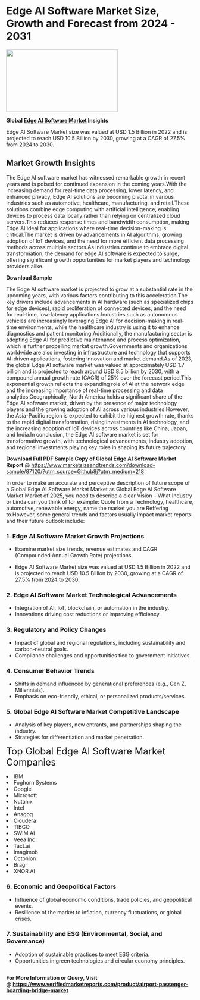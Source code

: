 <H1>Edge AI Software Market Size, Growth and Forecast from 2024 - 2031</H1><img class="aligncenter size-medium wp-image-584254" src="https://thirdeyenews.in/wp-content/uploads/2024/09/Global-Market-Research-300x168.jpeg" alt="" width="300" height="168" /><p><strong>Global&nbsp;<a href="https://www.marketsizeandtrends.com/download-sample/87120/?utm_source=Github8j?utm_medium=218">Edge AI Software Market</a> Insights</strong></p><p>Edge AI Software Market size was valued at USD 1.5 Billion in 2022 and is projected to reach USD 10.5 Billion by 2030, growing at a CAGR of 27.5% from 2024 to 2030.</p><p><h2>Market Growth Insights</h2> <p>The Edge AI software market has witnessed remarkable growth in recent years and is poised for continued expansion in the coming years.With the increasing demand for real-time data processing, lower latency, and enhanced privacy, Edge AI solutions are becoming pivotal in various industries such as automotive, healthcare, manufacturing, and retail.These solutions combine edge computing with artificial intelligence, enabling devices to process data locally rather than relying on centralized cloud servers.This reduces response times and bandwidth consumption, making Edge AI ideal for applications where real-time decision-making is critical.The market is driven by advancements in AI algorithms, growing adoption of IoT devices, and the need for more efficient data processing methods across multiple sectors.As industries continue to embrace digital transformation, the demand for edge AI software is expected to surge, offering significant growth opportunities for market players and technology providers alike.</p> <p><strong>Download Sample</strong></p> <p>The Edge AI software market is projected to grow at a substantial rate in the upcoming years, with various factors contributing to this acceleration.The key drivers include advancements in AI hardware (such as specialized chips for edge devices), rapid proliferation of connected devices, and the need for real-time, low-latency applications.Industries such as autonomous vehicles are increasingly leveraging Edge AI for decision-making in real-time environments, while the healthcare industry is using it to enhance diagnostics and patient monitoring.Additionally, the manufacturing sector is adopting Edge AI for predictive maintenance and process optimization, which is further propelling market growth.Governments and organizations worldwide are also investing in infrastructure and technology that supports AI-driven applications, fostering innovation and market demand.As of 2023, the global Edge AI software market was valued at approximately USD 1.7 billion and is projected to reach around USD 8.5 billion by 2030, with a compound annual growth rate (CAGR) of 25% over the forecast period.This exponential growth reflects the expanding role of AI at the network edge and the increasing importance of real-time processing and data analytics.Geographically, North America holds a significant share of the Edge AI software market, driven by the presence of major technology players and the growing adoption of AI across various industries.However, the Asia-Pacific region is expected to exhibit the highest growth rate, thanks to the rapid digital transformation, rising investments in AI technology, and the increasing adoption of IoT devices across countries like China, Japan, and India.In conclusion, the Edge AI software market is set for transformative growth, with technological advancements, industry adoption, and regional investments playing key roles in shaping its future trajectory.<p><span class=""><strong>Download Full PDF Sample Copy of Global Edge AI Software Market Report</strong> @ <a href="https://www.marketsizeandtrends.com/download-sample/87120/?utm_source=Github8j?utm_medium=218" target="_blank">https://www.marketsizeandtrends.com/download-sample/87120/?utm_source=Github8j?utm_medium=218</a></span></p><p>In order to make an accurate and perceptive description of future scope of a Global&nbsp;Edge AI Software Market Market as Global&nbsp;Edge AI Software Market Market of 2025, you need to describe a clear Vision &ndash; What Industry or Linda can you think of for example: Quote from a Technology, healthcare, automotive, renewable energy, name the market you are Reffering to.However, some general trends and factors usually impact market reports and their future outlook include:</p><h3>1.&nbsp;<strong>Edge AI Software Market Growth Projections</strong></h3><ul><li>Examine market size trends, revenue estimates and CAGR (Compounded Annual Growth Rate) projections.</li><li><p>Edge AI Software Market size was valued at USD 1.5 Billion in 2022 and is projected to reach USD 10.5 Billion by 2030, growing at a CAGR of 27.5% from 2024 to 2030.</p></li></ul><h3>2.&nbsp;<strong>Edge AI Software Market Technological Advancements</strong></h3><ul><li>Integration of AI, IoT, blockchain, or automation in the industry.</li><li>Innovations driving cost reductions or improving efficiency.</li></ul><h3>3.&nbsp;<strong>Regulatory and Policy Changes</strong></h3><ul><li>Impact of global and regional regulations, including sustainability and carbon-neutral goals.</li><li>Compliance challenges and opportunities tied to government initiatives.</li></ul><h3>4.&nbsp;<strong>Consumer Behavior Trends</strong></h3><ul><li>Shifts in demand influenced by generational preferences (e.g., Gen Z, Millennials).</li><li>Emphasis on eco-friendly, ethical, or personalized products/services.</li></ul><h3>5.&nbsp;<strong>Global Edge AI Software Market Competitive Landscape</strong></h3><ul><li>Analysis of key players, new entrants, and partnerships shaping the industry.</li><li>Strategies for differentiation and market penetration.</li></ul><p data-pm-slice="1 1 []"><span style="color: inherit; font-family: inherit; font-size: 25px;">Top Global Edge AI Software Market Companies</span></p><div class="" data-test-id=""><p><li>IBM</li><li> Foghorn Systems</li><li> Google</li><li> Microsoft</li><li> Nutanix</li><li> Intel</li><li> Anagog</li><li> Cloudera</li><li> TIBCO</li><li> SWIM.AI</li><li> Veea Inc</li><li> Tact.ai</li><li> Imagimob</li><li> Octonion</li><li> Bragi</li><li> XNOR.AI</li></p></div><h3>6.&nbsp;<strong>Economic and Geopolitical Factors</strong></h3><ul><li>Influence of global economic conditions, trade policies, and geopolitical events.</li><li>Resilience of the market to inflation, currency fluctuations, or global crises.</li></ul><h3>7.&nbsp;<strong>Sustainability and ESG (Environmental, Social, and Governance)</strong></h3><ul><li>Adoption of sustainable practices to meet ESG criteria.</li><li>Opportunities in green technologies and circular economy principles.</li></ul><h2><strong style="font-size: 14px;">For More Information or Query, Visit @&nbsp;</strong><a style="background-color: #ffffff; font-size: 14px;" href="https://www.marketsizeandtrends.com/report/edge-ai-software-market/" target="_blank">https://www.verifiedmarketreports.com/product/airport-passenger-boarding-bridge-market</a></h2>